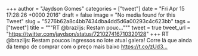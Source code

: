 
+++
author = "Jaydson Gomes"
categories = ["tweet"]
date = "Fri Apr 15 17:28:26 +0000 2016"
draft = false
image = "No media found for this Tweet"
slug = "5276b62a8c4bb7434dba4dd5d6a00293c4c623bb"
tags = ["tweet"]
title = """RT @braziljs: Restam pouc..."""
tweet = true
tweet_url = "https://twitter.com/jaydson/status/721027416710320128"
+++
RT @braziljs: Restam poucos ingressos no lote atual galera! Corre lá que ainda dá tempo de comprar com o preço mais baixo https://t.co/zUd3…

